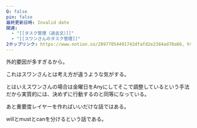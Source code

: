 ```yaml
---
Q: false
pin: false
最終更新日時: Invalid date
関連:
  - "[[タスク管理（過去文）]]"
  - "[[スワンさんのタスク管理]]"
2ホップリンク: https://www.notion.so/28977054491742dfafd2e2384ad70a66, https://www.notion.so/2d537d7c8e0a43f49f331c492bef06cb, https://www.notion.so/3056553b21e84163b3e0ad162d924b07, https://www.notion.so/37dc6fa32cfe48cdb6ee6c64ce354faa, https://www.notion.so/41422f4a03c24cf2a89d486bcfec9c4c, https://www.notion.so/82e3613c80b848eba1744b3b46afab38, https://www.notion.so/89f7cd78eeb4452f9a5433eb3dfb938e, https://www.notion.so/9a7f1d620a4a491e8f25962f156bf173, https://www.notion.so/a852849e626f4d4c94ecaf6a4d948e52, https://www.notion.so/ada28057937347ad9d67569c826c0d0e, https://www.notion.so/b916c6962c0045b6bea52d8153618b88, https://www.notion.so/cc7b28b1b1a243418417176fa0368377, https://www.notion.so/d7e58f47d072438bbfd016e453e04036, https://www.notion.so/e56fe12eb43448d2b5367dfcc53e046b,https://www.notion.so/82e3613c80b848eba1744b3b46afab38, https://www.notion.so/89f7cd78eeb4452f9a5433eb3dfb938e, https://www.notion.so/d8b22f7c764748359774016505850071, https://www.notion.so/e56fe12eb43448d2b5367dfcc53e046b
---
```

  

  

外的要因が多すぎるから。

これはスワンさんとは考え方が違うような気がする。

とはいえスワンさんの場合は金曜日をAnyにしてそこで調整しているという手法だから実質的には、決めずに行動するのと同等になっている。

  

あと重要度レイヤーを作ればいいだけな話ではある。

willとmustとcanを分けるという話である。